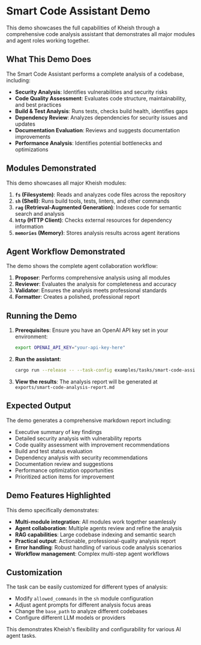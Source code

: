 # Smart Code Assistant Demo

This demo showcases the full capabilities of Kheish through a comprehensive code analysis assistant that demonstrates all major modules and agent roles working together.

## What This Demo Does

The Smart Code Assistant performs a complete analysis of a codebase, including:

- **Security Analysis**: Identifies vulnerabilities and security risks
- **Code Quality Assessment**: Evaluates code structure, maintainability, and best practices
- **Build & Test Analysis**: Runs tests, checks build health, identifies gaps
- **Dependency Review**: Analyzes dependencies for security issues and updates
- **Documentation Evaluation**: Reviews and suggests documentation improvements
- **Performance Analysis**: Identifies potential bottlenecks and optimizations

## Modules Demonstrated

This demo showcases all major Kheish modules:

1. **`fs` (Filesystem)**: Reads and analyzes code files across the repository
2. **`sh` (Shell)**: Runs build tools, tests, linters, and other commands
3. **`rag` (Retrieval-Augmented Generation)**: Indexes code for semantic search and analysis
4. **`http` (HTTP Client)**: Checks external resources for dependency information
5. **`memories` (Memory)**: Stores analysis results across agent iterations

## Agent Workflow Demonstrated

The demo shows the complete agent collaboration workflow:

1. **Proposer**: Performs comprehensive analysis using all modules
2. **Reviewer**: Evaluates the analysis for completeness and accuracy
3. **Validator**: Ensures the analysis meets professional standards
4. **Formatter**: Creates a polished, professional report

## Running the Demo

1. **Prerequisites**: Ensure you have an OpenAI API key set in your environment:
   ```bash
   export OPENAI_API_KEY="your-api-key-here"
   ```

2. **Run the assistant**:
   ```bash
   cargo run --release -- --task-config examples/tasks/smart-code-assistant/task.yaml
   ```

3. **View the results**: The analysis report will be generated at `exports/smart-code-analysis-report.md`

## Expected Output

The demo generates a comprehensive markdown report including:

- Executive summary of key findings
- Detailed security analysis with vulnerability reports
- Code quality assessment with improvement recommendations
- Build and test status evaluation
- Dependency analysis with security recommendations
- Documentation review and suggestions
- Performance optimization opportunities
- Prioritized action items for improvement

## Demo Features Highlighted

This demo specifically demonstrates:

- **Multi-module integration**: All modules work together seamlessly
- **Agent collaboration**: Multiple agents review and refine the analysis
- **RAG capabilities**: Large codebase indexing and semantic search
- **Practical output**: Actionable, professional-quality analysis report
- **Error handling**: Robust handling of various code analysis scenarios
- **Workflow management**: Complex multi-step agent workflows

## Customization

The task can be easily customized for different types of analysis:

- Modify `allowed_commands` in the `sh` module configuration
- Adjust agent prompts for different analysis focus areas
- Change the `base_path` to analyze different codebases
- Configure different LLM models or providers

This demonstrates Kheish's flexibility and configurability for various AI agent tasks.